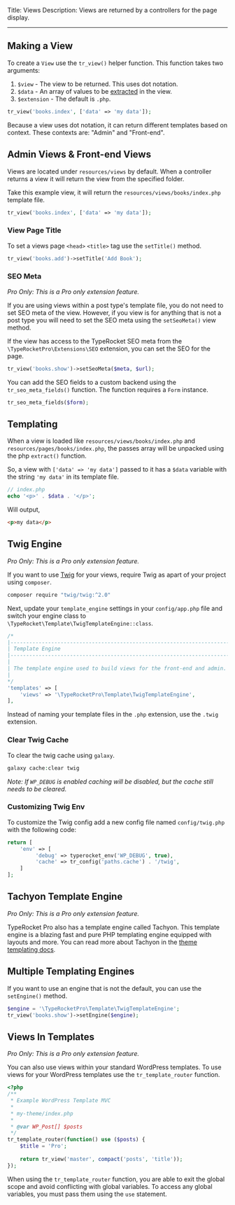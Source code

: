 Title: Views
Description: Views are returned by a controllers for the page display. 

---

## Making a View

To create a `View` use the `tr_view()` helper function. This function takes two arguments:

1. `$view` - The view to be returned. This uses dot notation.
2. `$data` - An array of values to be [extracted](http://php.net/manual/en/function.extract.php) in the view. 
3. `$extension` - The default is `.php`.

```php
tr_view('books.index', ['data' => 'my data']);
```

Because a view uses dot notation, it can return different templates based on context. These contexts are: "Admin" and "Front-end".

## Admin Views & Front-end Views

Views are located under `resources/views` by default. When a controller returns a view it will return the view from the specified folder.

Take this example view, it will return the `resources/views/books/index.php` template file.

```php
tr_view('books.index', ['data' => 'my data']);
```

### View Page Title

To set a views page `<head>` `<title>` tag use the `setTitle()` method.

```php
tr_view('books.add')->setTitle('Add Book');
```

### SEO Meta

*Pro Only: This is a Pro only extension feature.*

If you are using views within a post type's template file, you do not need to set SEO meta of the view. However, if you view is for anything that is not a post type you will need to set the SEO meta using the `setSeoMeta()` view method.

If the view has access to the TypeRocket SEO meta from the `\TypeRocketPro\Extensions\SEO` extension, you can set the SEO for the page.

```php
tr_view('books.show')->setSeoMeta($meta, $url);
```

You can add the SEO fields to a custom backend using the `tr_seo_meta_fields()` function. The function requires a `Form` instance.

```php
tr_seo_meta_fields($form);
```

## Templating

When a view is loaded like `resources/views/books/index.php` and `resources/pages/books/index.php`, the passes array will be unpacked using the php `extract()` function.

So, a view with `['data' => 'my data']` passed to it has a `$data` variable with the string `'my data'` in its template file.

```php
// index.php
echo '<p>' . $data . '</p>';
```

Will output,

```html
<p>my data</p>
```

## Twig Engine

*Pro Only: This is a Pro only extension feature.*

If you want to use [Twig](https://twig.symfony.com/) for your views, require Twig as apart of your project using `composer`.

```bash
composer require "twig/twig:^2.0"
```

Next, update your `template_engine` settings in your `config/app.php` file and switch your engine class to `\TypeRocket\Template\TwigTemplateEngine::class`. 

```php
/*
|--------------------------------------------------------------------------
| Template Engine
|--------------------------------------------------------------------------
|
| The template engine used to build views for the front-end and admin.
|
*/
'templates' => [
    'views' => '\TypeRocketPro\Template\TwigTemplateEngine',
],
```

Instead of naming your template files in the `.php` extension, use the `.twig` extension.

### Clear Twig Cache

To clear the twig cache using `galaxy`.

```php
galaxy cache:clear twig
```

*Note: If `WP_DEBUG` is enabled caching will be disabled, but the cache still needs to be cleared.*

### Customizing Twig Env

To customize the Twig config add a new config file named `config/twig.php` with the following code:

```php
return [
    'env' => [
         'debug' => typerocket_env('WP_DEBUG', true),
         'cache' => tr_config('paths.cache') . '/twig',
    ]
];
```

## Tachyon Template Engine

*Pro Only: This is a Pro only extension feature.*

TypeRocket Pro also has a template engine called Tachyon. This template engine is a blazing fast and pure PHP templating engine equipped with layouts and more. You can read more about Tachyon in the [theme templating docs](/docs/v5/theme-templating/#section-advanced-views).

## Multiple Templating Engines

If you want to use an engine that is not the default, you can use the `setEngine()` method.

```php
$engine = '\TypeRocketPro\Template\TwigTemplateEngine';
tr_view('books.show')->setEngine($engine);
```

## Views In Templates

*Pro Only: This is a Pro only extension feature.*

You can also use views within your standard WordPress templates. To use views for your WordPress templates use the `tr_template_router` function.

```php
<?php  
/**
 * Example WordPress Template MVC
 *
 * my-theme/index.php
 * 
 * @var WP_Post[] $posts  
 */  
tr_template_router(function() use ($posts) {  
    $title = 'Pro';  
  
    return tr_view('master', compact('posts', 'title'));  
});
```

When using the `tr_template_router` function, you are able to exit the global scope and avoid conflicting with global variables. To access any global variables, you must pass them using the `use` statement.